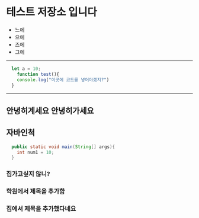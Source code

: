 # 테스트 저장소 입니다
- 느에
- 으에
- 즈에
- 그에
---
```js
  let a = 10;
    function test(){
    console.log("이곳에 코드를 넣어야겠지?")
  }
```
---
안녕히계세요
안녕히가세요
---
## 자바인척
```java
  public static void main(String[] args){
    int num1 = 10;
  } 
```

### 집가고싶지 않니?
### 학원에서 제목을 추가함
### 집에서 제목을 추가했다네요
